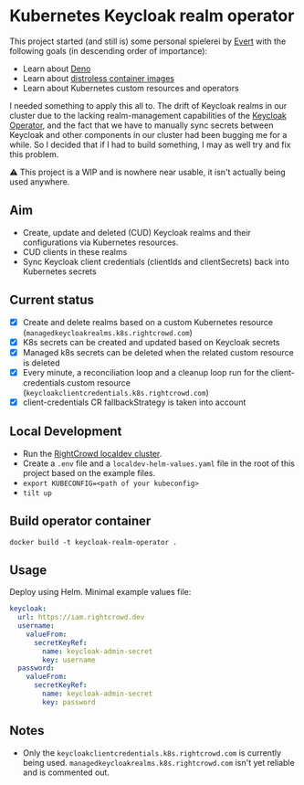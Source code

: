 # Kubernetes Keycloak realm operator
This project started (and still is) some personal spielerei by [Evert](https://gitlab.com/evert.despiegeleer) with the following goals (in descending order of importance):
- Learn about [Deno](https://deno.com/)
- Learn about [distroless container images](https://github.com/GoogleContainerTools/distroless)
- Learn about Kubernetes custom resources and operators

I needed something to apply this all to. The drift of Keycloak realms in our cluster due to the lacking realm-management capabilities of the [Keycloak Operator](https://www.keycloak.org/operator/installation), and the fact that we have to manually sync secrets between Keycloak and other components in our cluster had been bugging me for a while. So I decided that if I had to build something, I may as well try and fix this problem.

⚠️ This project is a WIP and is nowhere near usable, it isn't actually being used anywhere.

## Aim
- Create, update and deleted (CUD) Keycloak realms and their configurations via Kubernetes resources.
- CUD clients in these realms
- Sync Keycloak client credentials (clientIds and clientSecrets) back into Kubernetes secrets

## Current status
- [x] Create and delete realms based on a custom Kubernetes resource (`managedkeycloakrealms.k8s.rightcrowd.com`)
- [x] K8s secrets can be created and updated based on Keycloak secrets
- [x] Managed k8s secrets can be deleted when the related custom resource is deleted
- [x] Every minute, a reconciliation loop and a cleanup loop run for the client-credentials custom resource (`keycloakclientcredentials.k8s.rightcrowd.com`)
- [x] client-credentials CR fallbackStrategy is taken into account

## Local Development
- Run the [RightCrowd localdev cluster](https://gitlab.com/rightcrowd/platform-infra/-/tree/main/clusters?ref_type=heads).
- Create a `.env` file and a `localdev-helm-values.yaml` file in the root of this project based on the example files.
- `export KUBECONFIG=<path of your kubeconfig>`
- `tilt up`

## Build operator container
`docker build -t keycloak-realm-operator .`

## Usage
Deploy using Helm. Minimal example values file:
```yaml
keycloak:
  url: https://iam.rightcrowd.dev
  username:
    valueFrom:
      secretKeyRef:
        name: keycloak-admin-secret
        key: username
  password:
    valueFrom:
      secretKeyRef:
        name: keycloak-admin-secret
        key: password
```

## Notes
- Only the `keycloakclientcredentials.k8s.rightcrowd.com` is currently being used. `managedkeycloakrealms.k8s.rightcrowd.com` isn't yet reliable and is commented out.
